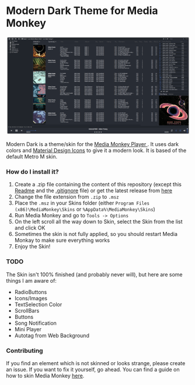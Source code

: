 # Modern Dark Theme for Media Monkey

![Screenshot_1](/Screenshots/Screenshot_1.png)

Modern Dark is a theme/skin for the [Media Monkey Player ](http://www.mediamonkey.com/). It uses dark colors and [Material Design Icons](https://materialdesignicons.com/) to give it a modern look. It is based of the default Metro M skin.

### How do I install it?

1. Create a .zip file containing the content of this repository (except this [Readme](README.md) and the [.gitignore](.gitignore) file) or get the latest release from [here](https://github.com/hendrikbl/modern-dark-theme/releases)
2. Change the file extension from `.zip` to `.msz`
3. Place the `.msz` in your Skins folder (either `Program Files (x86)\MediaMonkey\Skins` or `%AppData%\MediaMonkey\Skins`)
4. Run Media Monkey and go to `Tools -> Options`
5. On the left scroll all the way down to Skin, select the Skin from the list and click OK
6. Sometimes the skin is not fully applied, so you should restart Media Monkay to make sure everything works
7. Enjoy the Skin!

### TODO

The Skin isn't 100% finished (and probably never will), but here are some things I am aware of:

- RadioButtons
- Icons/Images
- TextSelection Color
- ScrollBars
- Buttons
- Song Notification
- Mini Player
- Autotag from Web Background

### Contributing

If you find an element which is not skinned or looks strange, please create an issue. If you want to fix it yourself, go ahead. You can find a guide on how to skin Media Monkey [here](http://www.mediamonkey.com/wiki/index.php/How_to_skin_MediaMonkey_v3.0_and_higher).

